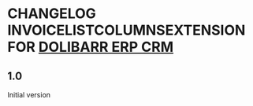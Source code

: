 # CHANGELOG INVOICELISTCOLUMNSEXTENSION FOR [DOLIBARR ERP CRM](https://www.dolibarr.org)

## 1.0

Initial version
